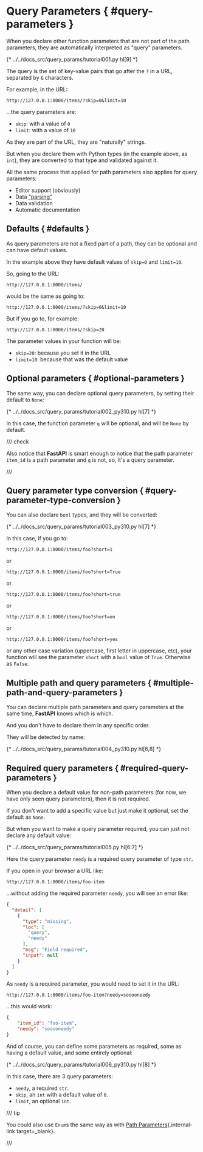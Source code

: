 # Query Parameters { #query-parameters }

When you declare other function parameters that are not part of the path parameters, they are automatically interpreted as "query" parameters.

{* ../../docs_src/query_params/tutorial001.py hl[9] *}

The query is the set of key-value pairs that go after the `?` in a URL, separated by `&` characters.

For example, in the URL:

```
http://127.0.0.1:8000/items/?skip=0&limit=10
```

...the query parameters are:

* `skip`: with a value of `0`
* `limit`: with a value of `10`

As they are part of the URL, they are "naturally" strings.

But when you declare them with Python types (in the example above, as `int`), they are converted to that type and validated against it.

All the same process that applied for path parameters also applies for query parameters:

* Editor support (obviously)
* Data <abbr title="converting the string that comes from an HTTP request into Python data">"parsing"</abbr>
* Data validation
* Automatic documentation

## Defaults { #defaults }

As query parameters are not a fixed part of a path, they can be optional and can have default values.

In the example above they have default values of `skip=0` and `limit=10`.

So, going to the URL:

```
http://127.0.0.1:8000/items/
```

would be the same as going to:

```
http://127.0.0.1:8000/items/?skip=0&limit=10
```

But if you go to, for example:

```
http://127.0.0.1:8000/items/?skip=20
```

The parameter values in your function will be:

* `skip=20`: because you set it in the URL
* `limit=10`: because that was the default value

## Optional parameters { #optional-parameters }

The same way, you can declare optional query parameters, by setting their default to `None`:

{* ../../docs_src/query_params/tutorial002_py310.py hl[7] *}

In this case, the function parameter `q` will be optional, and will be `None` by default.

/// check

Also notice that **FastAPI** is smart enough to notice that the path parameter `item_id` is a path parameter and `q` is not, so, it's a query parameter.

///

## Query parameter type conversion { #query-parameter-type-conversion }

You can also declare `bool` types, and they will be converted:

{* ../../docs_src/query_params/tutorial003_py310.py hl[7] *}

In this case, if you go to:

```
http://127.0.0.1:8000/items/foo?short=1
```

or

```
http://127.0.0.1:8000/items/foo?short=True
```

or

```
http://127.0.0.1:8000/items/foo?short=true
```

or

```
http://127.0.0.1:8000/items/foo?short=on
```

or

```
http://127.0.0.1:8000/items/foo?short=yes
```

or any other case variation (uppercase, first letter in uppercase, etc), your function will see the parameter `short` with a `bool` value of `True`. Otherwise as `False`.


## Multiple path and query parameters { #multiple-path-and-query-parameters }

You can declare multiple path parameters and query parameters at the same time, **FastAPI** knows which is which.

And you don't have to declare them in any specific order.

They will be detected by name:

{* ../../docs_src/query_params/tutorial004_py310.py hl[6,8] *}

## Required query parameters { #required-query-parameters }

When you declare a default value for non-path parameters (for now, we have only seen query parameters), then it is not required.

If you don't want to add a specific value but just make it optional, set the default as `None`.

But when you want to make a query parameter required, you can just not declare any default value:

{* ../../docs_src/query_params/tutorial005.py hl[6:7] *}

Here the query parameter `needy` is a required query parameter of type `str`.

If you open in your browser a URL like:

```
http://127.0.0.1:8000/items/foo-item
```

...without adding the required parameter `needy`, you will see an error like:

```JSON
{
  "detail": [
    {
      "type": "missing",
      "loc": [
        "query",
        "needy"
      ],
      "msg": "Field required",
      "input": null
    }
  ]
}
```

As `needy` is a required parameter, you would need to set it in the URL:

```
http://127.0.0.1:8000/items/foo-item?needy=sooooneedy
```

...this would work:

```JSON
{
    "item_id": "foo-item",
    "needy": "sooooneedy"
}
```

And of course, you can define some parameters as required, some as having a default value, and some entirely optional:

{* ../../docs_src/query_params/tutorial006_py310.py hl[8] *}

In this case, there are 3 query parameters:

* `needy`, a required `str`.
* `skip`, an `int` with a default value of `0`.
* `limit`, an optional `int`.

/// tip

You could also use `Enum`s the same way as with [Path Parameters](path-params.md#predefined-values){.internal-link target=_blank}.

///
